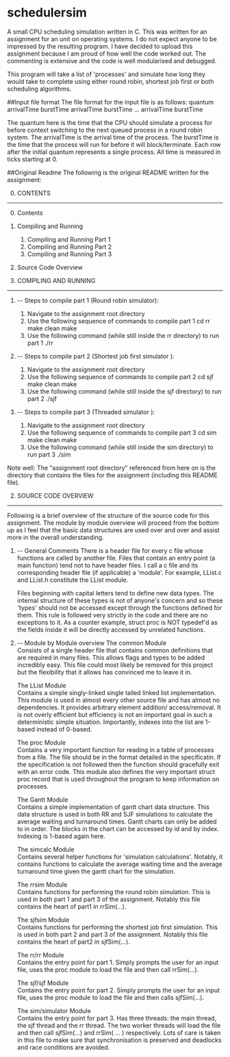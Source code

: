 schedulersim
============

A small CPU scheduling simulation written in C. This was written
 for an assignment for an unit on operating systems. I do not expect
anyone to be impressed by the resulting program. I have decided to upload
this assignment because I am proud of how well the code worked out.
The commenting is extensive and the code is well modularised and 
debugged.

This program will take a list of 'processes' and simulate how long they
would take to complete using either round robin, shortest job first or
both scheduling algorithms.


##Input file format
The file format for the input file is as follows:
quantum
arrivalTime	burstTime
arrivalTime	burstTime
...
arrivalTime	burstTime

The quantum here is the time that the CPU should simulate a process for
before context switching to the next queued process in a round robin system.
The arrivalTime is the arrival time of the process. The burstTime is the
time that the process will run for before it will block/terminate. Each row
after the initial quantum represents a single process. All time is measured
in ticks starting at 0.


##Original Readme
The following is the original README written for the assignment:

0. CONTENTS
-------------------------------------------------------------------------
0. Contents

1. Compiling and Running
	1. Compiling and Running Part 1
	2. Compiling and Running Part 2
	3. Compiling and Running Part 3

2. Source Code Overview






1. COMPILING AND RUNNING
-------------------------------------------------------------------------
1. -- Steps to compile part 1 (Round robin simulator):
	1. Navigate to the assignment root directory
	2. Use the following sequence of commands to compile part 1
		cd rr
		make clean
		make
	3. Use the following command (while still inside the rr directory)
to run part 1
		./rr

2. -- Steps to compile part 2 (Shortest job first simulator ):
	1. Navigate to the assignment root directory
	2. Use the following sequence of commands to compile part 2
		cd sjf 
		make clean
		make
	3. Use the following command (while still inside the sjf directory)
to run part 2
		./sjf


3. -- Steps to compile part 3 (Threaded simulator ):
	1. Navigate to the assignment root directory
	2. Use the following sequence of commands to compile part 3
		cd sim
		make clean
		make
	3. Use the following command (while still inside the sim directory)
to run part 3
		./sim

Note well: The "assignment root directory" referenced from here on is the
directory that contains the files for the assignment (including this 
README file).


2. SOURCE CODE OVERVIEW
-------------------------------------------------------------------------
Following is a brief overview of the structure of the source code for
this assignment.
The module by module overview will proceed from the bottom up as I feel
that the basic data structures are used over and over and assist more in
the overall understanding.

1. -- General Comments 
	There is a header file for every c file whose functions 
	are called by another file. Files that contain an entry point (a main
	function) tend not to have header files. I call a c file and its 
	corresponding header file (if applicable) a 'module'. For example,
	LList.c and LList.h constitute the LList module.

	Files beginning with capital letters tend to define new data types. The
	internal structure of these types is not of anyone's concern and so these
	'types' should not be accessed except through the functions defined for
	them. This rule is followed very strictly in the code and there are no
	exceptions to it. As a counter example, struct proc is NOT typedef'd
	as the fields inside it will be directly accessed by unrelated functions.

2. -- Module by Module overview 
	The common Module   
		Consists of a single header file that contains common definitions
	that are required in many files. This allows flags and types to be added
	incredibly easy. This file could most likely be removed for this project
	but the flexibility that it allows has convinced me to leave it in.

	The LList Module   
		Contains a simple singly-linked single tailed linked list
	implementation. This module is used in almost every other source file
	and has almost no dependencies. It provides arbitrary element addition/
	access/removal. It is not overly efficient but efficiency is not an
	important goal in such a deterministic simple situation. Importantly,
	indexes into the list are 1-based instead of 0-based.	

	The proc Module   
		Contains a very important function for reading in a table of 
	processes from a file. The file should be in the format detailed in
	the specificatin. If the specification is not followed then the 
	function should gracefully exit with an error code. This module
	also defines the very important struct proc record that is used
	throughout the program to keep information on processes.

	The Gantt Module    
		Contains a simple implementation of gantt chart data structure.
	This data structure is used in both RR and SJF simulations to calculate
	the average waiting and turnaround times. Gantt charts can only be added
	to in order. The blocks in the chart can be accessed by id and by index.
	Indexing is 1-based again here.

	The simcalc Module    
		Contains several helper functions for 'simulation calculations'.
	Notably, it contains functions to calculate the average waiting time and
	the average turnaround time given the gantt chart for the simulation.

	The rrsim Module   
		Contains functions for performing the round robin simulation.
	This is used in both part 1 and part 3 of the assignment. Notably this
	file contains the heart of part1 in rrSim(...).

	The sjfsim Module   
		Contains functions for performing the shortest job first
	simulation. This is used in both part 2 and part 3 of the assignment.
	Notably this file contains the heart of part2 in sjfSim(...).

	The rr/rr Module   
		Contains the entry point for part 1. Simply prompts the user
	for an input file, uses the proc module to load the file and then
	call rrSim(...).
	
	The sjf/sjf Module    
		Contains the entry point for part 2. Simply prompts the user
	for an input file, uses the proc module to load the file and then
	calls sjfSim(...).

	The sim/simulator Module   
		Contains the entry point for part 3. Has three threads: the
	main thread, the sjf thread and the rr thread. The two worker threads
	will load the file and then call sjfSim(...) and rrSim( ... )
	respectively. Lots of care is taken in this file to make sure that
	synchronisation is preserved and deadlocks and race conditions are
	avoided.
	
